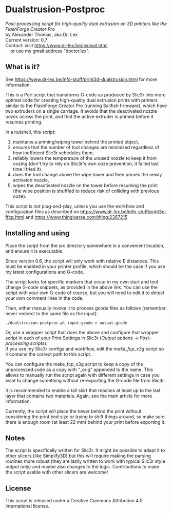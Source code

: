 # Dualstrusion-Postproc
*Post-processing script for high-quality dual extrusion on 3D printers like the FlashForge Creator Pro*<br>
by Alexander Thomas, aka Dr. Lex<br>
Current version: 0.7<br>
Contact: visit https://www.dr-lex.be/lexmail.html<br>
&nbsp;&nbsp;&nbsp;&nbsp;or use my gmail address "doctor.lex".


## What is it?
See https://www.dr-lex.be/info-stuff/print3d-dualstrusion.html for more information.

This is a Perl script that transforms G-code as produced by Slic3r into more optimal code for creating high-quality dual extrusion prints with printers similar to the FlashForge Creator Pro (running Sailfish firmware), which have two extruders on a single carriage. It avoids that the deactivated nozzle oozes across the print, and that the active extruder is primed before it resumes printing.

In a nutshell, this script:
1. maintains a priming/wiping tower behind the printed object,
2. ensures that the number of tool changes are minimized regardless of how inefficient Slic3r schedules them,
3. reliably lowers the temperature of the unused nozzle to keep it from oozing (don't try to rely on Slic3r's own ooze prevention, it failed last time I tried it).
4. does the tool change above the wipe tower and then primes the newly activated nozzle,
5. wipes the deactivated nozzle on the tower before resuming the print (the wipe position is shuffled to reduce risk of colliding with previous ooze).

This script is *not* plug-and-play, unless you use the workflow and configuration files as described on https://www.dr-lex.be/info-stuff/print3d-ffcp.html and https://www.thingiverse.com/thing:2367215


## Installing and using
Place the script from the src directory somewhere in a convenient location, and ensure it is executable.

Since version 0.6, the script will only work with relative E distances. This must be enabled in your printer profile, which should be the case if you use my latest configurations and G-code.

The script looks for specific markers that occur in my own start and tool change G-code snippets, as provided in the above link. You can use the script with your own G-code of course, but you will need to edit it to detect your own comment lines in the code.

Then, either manually invoke it to process gcode files as follows (remember: never redirect to the same file as the input):
```
./dualstrusion-postproc.pl input.gcode > output.gcode
```
Or, use a wrapper script that does the above and configure that wrapper script in each of your Print Settings in Slic3r (*Output options* → *Post-processing scripts*).  
If you use my Slic3r configs and workflow, edit the *make_fcp_x3g* script so it contains the correct path to this script.

You can configure the make_fcp_x3g script to keep a copy of the unprocessed code as a copy with “_orig” appended to the name. This allows to manually run the script again with different settings in case you want to change something without re-exporting the G-code file from Slic3r.

It is recommended to enable a tall skirt that reaches at least up to the last layer that contains two materials. Again, see the main article for more information.

Currently, the script will place the tower behind the print without considering the print bed size or trying to shift things around, so make sure there is enough room (at least 22 mm) behind your print before exporting it.

## Notes
The script is specifically written for Slic3r. It might be possible to adapt it to other slicers (like Simplify3D) but this will require making the parsing routines more robust (they are lazily written to work with typical Slic3r style output only) and maybe also changes to the logic. Contributions to make the script usable with other slicers are welcome!

## License
This script is released under a Creative Commons Attribution 4.0 International license.
